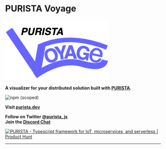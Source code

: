 # PURISTA Voyage

![PURISTA Voyage](purista_voyage.png)

__A visualizer for your distributed solution built with [PURISTA](https://purista.dev).__

![npm (scoped)](https://img.shields.io/npm/v/@purista/voyage?label=latest%20version&logo=npm&style=for-the-badge)

__Visit [purista.dev](https://purista.dev)__

__Follow on Twitter [@purista_js](https://twitter.com/purista_js)__  
**Join the [Discord Chat](https://discord.gg/9feaUm3H2v)**

<a href="https://www.producthunt.com/posts/purista?utm_source=badge-featured&utm_medium=badge&utm_souce=badge-purista" target="_blank"><img src="https://api.producthunt.com/widgets/embed-image/v1/featured.svg?post_id=386519&theme=light" alt="PURISTA - Typescript&#0032;framework&#0032;for&#0032;IoT&#0044;&#0032;microservices&#0044;&#0032;and&#0032;serverless | Product Hunt" style="width: 250px; height: 54px;" width="250" height="54" /></a>

---
